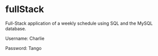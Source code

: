 # fullStack
Full-Stack application of a weekly schedule using SQL and the MySQL database.

Username: Charlie

Password: Tango
